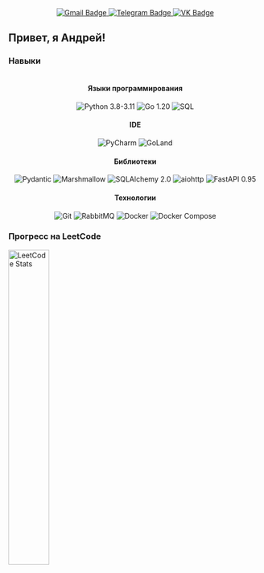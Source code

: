 <div id="badges" align="center">
  <a href="Feraclin@gmail.com">
    <img src="https://img.shields.io/badge/Gmail-D14836?style=center&logo=gmail&logoColor=white" alt="Gmail Badge"/>
  </a>
  <a href="(https://t.me/feraclin)">
    <img src="https://img.shields.io/badge/Telegram-2CA5E0?style=center&logo=telegram&logoColor=white" alt="Telegram Badge"/>
  </a>
  <a href="https://vk.com/feraclin">
    <img src="https://img.shields.io/badge/VK-4680C2?style=center&logo=vk&logoColor=white" alt="VK Badge"/>
  </a>
</div>

## Привет, я Андрей!
### Навыки
<div id="header" align="center">
<img src=https://github-readme-stats.vercel.app/api/top-langs/?username=Feraclin&size_weight=0.5&count_weight=0.5&hide=html,markdown,mako,css&layout=compact&theme=dark&hide_border=true" alt=""/>

 #### Языки программирования

![Python 3.8-3.11](https://img.shields.io/badge/Python-3.8--3.11-3776AB?style=for-the-badge&logo=python&logoColor=white)
![Go 1.20](https://img.shields.io/badge/Go-1.20-00ADD8?style=for-the-badge&logo=go&logoColor=white)
![SQL](https://img.shields.io/badge/SQL-4479A1?style=for-the-badge&logo=postgresql&logoColor=white)
 #### IDE

![PyCharm](https://img.shields.io/badge/PyCharm-000000?style=for-the-badge&logo=pycharm&logoColor=white)
![GoLand](https://img.shields.io/badge/GoLand-000000?style=for-the-badge&logo=goland&logoColor=white)
 #### Библиотеки

![Pydantic](https://img.shields.io/badge/Pydantic-336791?style=for-the-badge&logo=python&logoColor=white)
![Marshmallow](https://img.shields.io/badge/Marshmallow-FFA500?style=for-the-badge&logo=python&logoColor=white)
![SQLAlchemy 2.0](https://img.shields.io/badge/SQLAlchemy-2.0-000000?style=for-the-badge&logo=sqlalchemy&logoColor=white)
![aiohttp](https://img.shields.io/badge/aiohttp-000000?style=for-the-badge&logo=aiohttp&logoColor=white)
![FastAPI 0.95](https://img.shields.io/badge/FastAPI-0.95-009688?style=for-the-badge&logo=fastapi&logoColor=white)
 #### Технологии

![Git](https://img.shields.io/badge/Git-F05032?style=for-the-badge&logo=git&logoColor=white)
![RabbitMQ](https://img.shields.io/badge/RabbitMQ-FF6600?style=for-the-badge&logo=rabbitmq&logoColor=white)
![Docker](https://img.shields.io/badge/Docker-2496ED?style=for-the-badge&logo=docker&logoColor=white)
![Docker Compose](https://img.shields.io/badge/Docker_Compose-2496ED?style=for-the-badge&logo=docker&logoColor=white)
</div>

### Прогресс на LeetCode

<img src="https://leetcard.jacoblin.cool/Feraclin?theme=dark&font=Montserrat&ext=activity" alt="LeetCode Stats" width="40%">



        
<div id="header" align="center">
<img src="https://komarev.com/ghpvc/?username=Feraclin&style=flat-square&color=blue" alt=""/>
</div>
